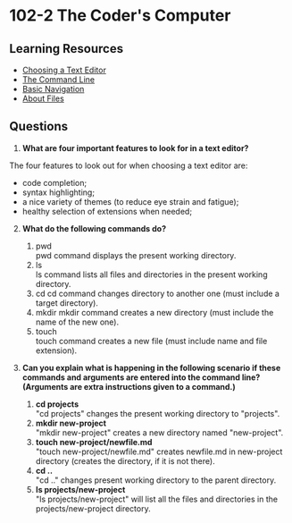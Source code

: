 # 102-2 The Coder's Computer  

## Learning Resources  

* [Choosing a Text Editor](https://codefellows.github.io/code-102-guide/curriculum/class-02/Choosing-A-Text-Editor--The-Older-Coder.pdf)
* [The Command Line](https://ryanstutorials.net/linuxtutorial/commandline.php)  
* [Basic Navigation](https://ryanstutorials.net/linuxtutorial/navigation.php)
* [About Files](https://ryanstutorials.net/linuxtutorial/aboutfiles.php)

## Questions  

1. **What are four important features to look for in a text editor?**

The four features to look out for when choosing a text editor are:

* code completion;
* syntax highlighting;
* a nice variety of themes (to reduce eye strain and fatigue);
* healthy selection of extensions when needed;  

2. **What do the following commands do?**
    1. pwd  
    pwd command displays the present working directory. 
    2. ls  
    ls command lists all files and directories in the present working directory.  
    3. cd
    cd command changes directory to another one (must include a target directory).  
    4. mkdir
    mkdir command creates a new directory (must include the name of the new one).  
    5. touch  
    touch command creates a new file (must include name and file extension).  

3. **Can you explain what is happening in the following scenario if these commands and arguments are entered into the command line? (Arguments are extra instructions given to a command.)**  

    1. **cd projects**  
    "cd projects" changes the present working directory to "projects".  
    2. **mkdir new-project**  
    "mkdir new-project" creates a new directory named "new-project".
    3. **touch new-project/newfile.md**  
    "touch new-project/newfile.md" creates newfile.md in new-project directory (creates the directory, if it is not there).
    4. **cd ..**  
    "cd .." changes present working directory to the parent directory.
    5. **ls projects/new-project**  
    "ls projects/new-project" will list all the files and directories in the projects/new-project directory.
